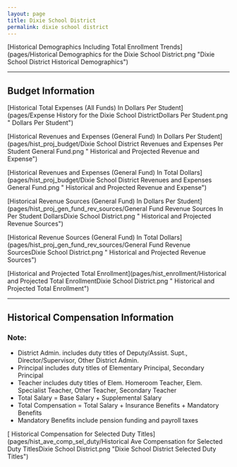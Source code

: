 ```yaml
---
layout: page
title: Dixie School District
permalink: dixie school district
---
```



[Historical Demographics Including Total Enrollment Trends](pages/Historical Demographics for the Dixie School District.png "Dixie School District Historical Demographics")

___

## Budget Information

[Historical Total Expenses (All Funds) In Dollars Per Student](pages/Expense History for the Dixie School DistrictDollars Per Student.png " Dollars Per Student")

[Historical Revenues and Expenses (General Fund) In Dollars Per Student](pages/hist_proj_budget/Dixie School District Revenues and Expenses Per Student General Fund.png " Historical and Projected Revenue and Expense")

[Historical Revenues and Expenses (General Fund) In Total Dollars](pages/hist_proj_budget/Dixie School District Revenues and Expenses General Fund.png " Historical and Projected Revenue and Expense")

[Historical Revenue Sources (General Fund) In Dollars Per Student](pages/hist_proj_gen_fund_rev_sources/General Fund Revenue Sources In Per Student DollarsDixie School District.png " Historical and Projected Revenue Sources")

[Historical Revenue Sources (General Fund) In Total Dollars](pages/hist_proj_gen_fund_rev_sources/General Fund Revenue SourcesDixie School District.png " Historical and Projected Revenue Sources")

[Historical and Projected Total Enrollment](pages/hist_enrollment/Historical and Projected Total EnrollmentDixie School District.png " Historical and Projected Total Enrollment")


___

## Historical Compensation Information
### Note:
- District Admin. includes duty titles of Deputy/Assist. Supt., Director/Supervisor, Other District Admin.
- Principal includes duty titles of Elementary Principal, Secondary Principal
- Teacher includes duty titles of Elem. Homeroom Teacher, Elem. Specialist Teacher, Other Teacher, Secondary Teacher
- Total Salary = Base Salary + Supplemental Salary
- Total Compensation = Total Salary + Insurance Benefits + Mandatory Benefits
- Mandatory Benefits include pension funding and payroll taxes

[ Historical Compensation for Selected Duty Titles](pages/hist_ave_comp_sel_duty/Historical Ave Compensation for Selected Duty TitlesDixie School District.png "Dixie School District Selected Duty Titles")

